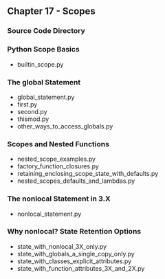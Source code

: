 ## Chapter 17 - Scopes

### Source Code Directory

### Python Scope Basics
* builtin\_scope.py 

### The global Statement
* global\_statement.py
* first.py
* second.py 
* thismod.py
* other\_ways\_to\_access\_globals.py 

### Scopes and Nested Functions
* nested\_scope\_examples.py
* factory\_function\_closures.py  
* retaining\_enclosing\_scope\_state\_with\_defaults.py
* nested\_scopes\_defaults\_and\_lambdas.py 

### The nonlocal Statement in 3.X
* nonlocal\_statement.py 

### Why nonlocal? State Retention Options
* state\_with\_nonlocal\_3X\_only.py
* state\_with\_globals\_a\_single\_copy\_only.py 
* state\_with\_classes\_explicit\_attributes.py 
* state\_with\_function\_attributes\_3X\_and\_2X.py 
